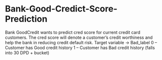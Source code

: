 # Bank-Good-Credict-Score-Prediction
Bank GoodCredit wants to predict cred score for current credit card customers. The cred score will denote a customer’s credit worthiness and help the bank in reducing credit default risk. Target variable → Bad_label 0 – Customer has Good credit history 1 – Customer has Bad credit history (falls into 30 DPD + bucket) 
